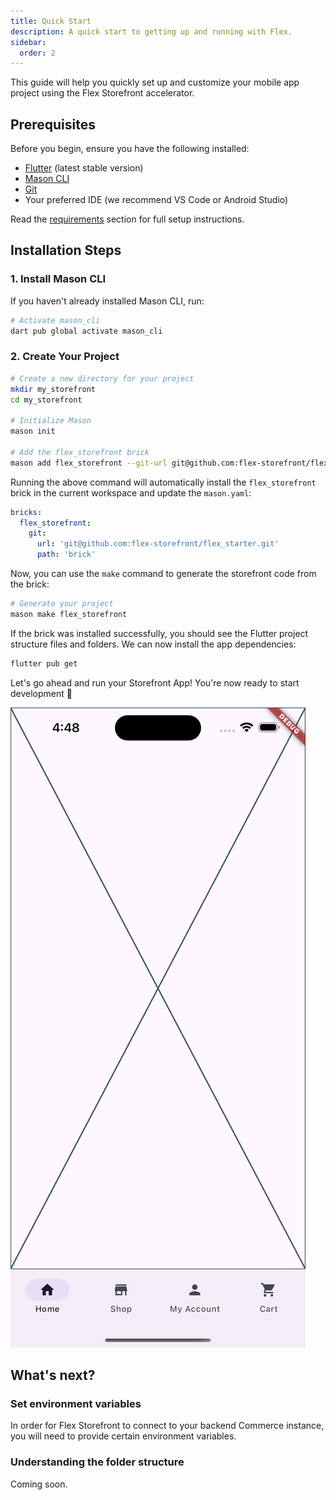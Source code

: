 ```yaml
---
title: Quick Start
description: A quick start to getting up and running with Flex.
sidebar:
  order: 2
---
```


This guide will help you quickly set up and customize your mobile app project using the Flex Storefront accelerator.

## Prerequisites

Before you begin, ensure you have the following installed:

- [Flutter](https://docs.flutter.dev/get-started/install) (latest stable version)
- [Mason CLI](https://docs.brickhub.dev/installing/)
- [Git](https://git-scm.com/downloads)
- Your preferred IDE (we recommend VS Code or Android Studio)

Read the [requirements](/getting-started/requirements) section for full setup instructions.

## Installation Steps

### 1. Install Mason CLI

If you haven't already installed Mason CLI, run:
```zsh
# Activate mason_cli
dart pub global activate mason_cli
```

### 2. Create Your Project

```zsh
# Create a new directory for your project
mkdir my_storefront
cd my_storefront

# Initialize Mason
mason init

# Add the flex_storefront brick
mason add flex_storefront --git-url git@github.com:flex-storefront/flex_starter.git --git-path brick
```

Running the above command will automatically install the `flex_storefront` brick in the current workspace and update the `mason.yaml`:

```yaml
bricks:
  flex_storefront:
    git:
      url: 'git@github.com:flex-storefront/flex_starter.git'
      path: 'brick'
```

Now, you can use the `make` command to generate the storefront code from the brick:

```zsh
# Generate your project
mason make flex_storefront
```

If the brick was installed successfully, you should see the Flutter project structure files and folders. We can now install the app dependencies:

```zsh
flutter pub get
```

Let's go ahead and run your Storefront App! You're now ready to start development 🎉

![Flex Storefront](./flex_storefront_app-home.png)

## What's next?

### Set environment variables

In order for Flex Storefront to connect to your backend Commerce instance, you will need to provide certain environment variables.

### Understanding the folder structure

Coming soon.
